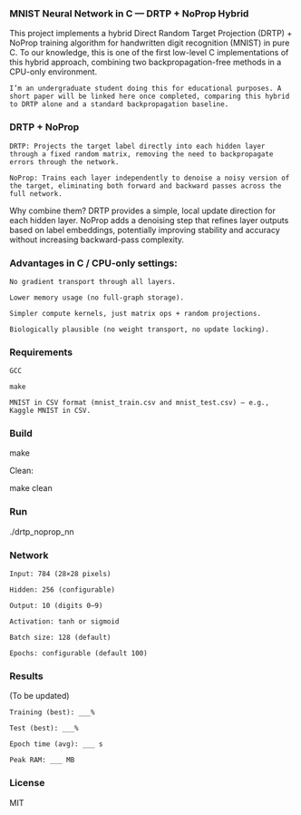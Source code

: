 ### MNIST Neural Network in C — DRTP + NoProp Hybrid

This project implements a hybrid Direct Random Target Projection (DRTP) + NoProp training algorithm for handwritten digit recognition (MNIST) in pure C. To our knowledge, this is one of the first low-level C implementations of this hybrid approach, combining two backpropagation-free methods in a CPU-only environment.

    I’m an undergraduate student doing this for educational purposes. A short paper will be linked here once completed, comparing this hybrid to DRTP alone and a standard backpropagation baseline.

### DRTP + NoProp

    DRTP: Projects the target label directly into each hidden layer through a fixed random matrix, removing the need to backpropagate errors through the network.

    NoProp: Trains each layer independently to denoise a noisy version of the target, eliminating both forward and backward passes across the full network.

Why combine them?
DRTP provides a simple, local update direction for each hidden layer. NoProp adds a denoising step that refines layer outputs based on label embeddings, potentially improving stability and accuracy without increasing backward-pass complexity.

### Advantages in C / CPU-only settings:

    No gradient transport through all layers.

    Lower memory usage (no full-graph storage).

    Simpler compute kernels, just matrix ops + random projections.

    Biologically plausible (no weight transport, no update locking).

### Requirements

    GCC

    make

    MNIST in CSV format (mnist_train.csv and mnist_test.csv) — e.g., Kaggle MNIST in CSV.

### Build

make

Clean:

make clean

### Run

./drtp_noprop_nn

### Network

    Input: 784 (28×28 pixels)

    Hidden: 256 (configurable)

    Output: 10 (digits 0–9)

    Activation: tanh or sigmoid

    Batch size: 128 (default)

    Epochs: configurable (default 100)

### Results

(To be updated)

    Training (best): ___%

    Test (best): ___%

    Epoch time (avg): ___ s

    Peak RAM: ___ MB

### License

MIT
